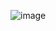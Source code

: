 ![image](https://github.com/AntonioFernando0/javascript-exercicios/assets/129103344/97c78634-7f1d-49cd-8222-89b5586f93d4)
